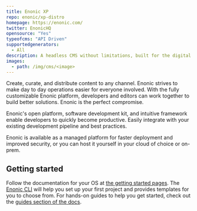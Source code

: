```yaml
---
title: Enonic XP
repo: enonic/xp-distro
homepage: https://enonic.com/
twitter: EnonicHQ
opensource: "Yes"
typeofcms: "API Driven"
supportedgenerators:
  - All
description: A headless CMS without limitations, built for the digital team.
images:
  - path: /img/cms/<image>
---
```


Create, curate, and distribute content to any channel. Enonic strives
to make day to day operations easier for everyone involved. With the
fully customizable Enonic platform, developers and editors can work
together to build better solutions. Enonic is the perfect compromise.

Enonic's open platform, software development kit, and intuitive
framework enable developers to quickly become productive. Easily
integrate with your existing development pipeline and best practices.

Enonic is available as a managed platform for faster deployment and
improved security, or you can host it yourself in your cloud of choice
or on-prem.

## Getting started

Follow the documentation for your OS at [the getting started
pages](https://developer.enonic.com/start). The [Enonic
CLI](https://github.com/enonic/cli-enonic) will help you set up your
first project and provides templates for you to choose from. For
hands-on guides to help you get started, check out the [guides section
of the docs](https://developer.enonic.com/guides).
